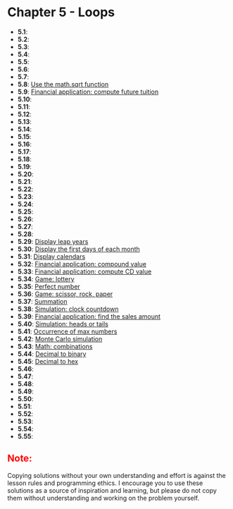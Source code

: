# Chapter 5 - Loops

- **5.1**: [](./tasks/5.1.py)
- **5.2**: [](./tasks/5.2.py)
- **5.3**: [](./tasks/5.3.py)
- **5.4**: [](./tasks/5.4.py)
- **5.5**: [](./tasks/5.5.py)
- **5.6**: [](./tasks/5.6.py)
- **5.7**: [](./tasks/5.7.py)
- **5.8**: [Use the math.sqrt function](./tasks/5.8.py)
- **5.9**: [Financial application: compute future tuition](./tasks/5.9.py)
- **5.10**: [](./tasks/5.10.py)
- **5.11**: [](./tasks/5.11.py)
- **5.12**: [](./tasks/5.12.py)
- **5.13**: [](./tasks/5.13.py)
- **5.14**: [](./tasks/5.14.py)
- **5.15**: [](./tasks/5.15.py)
- **5.16**: [](./tasks/5.16.py)
- **5.17**: [](./tasks/5.17.py)
- **5.18**: [](./tasks/5.18.py)
- **5.19**: [](./tasks/5.19.py)
- **5.20**: [](./tasks/5.20.py)
- **5.21**: [](./tasks/5.21.py)
- **5.22**: [](./tasks/5.22.py)
- **5.23**: [](./tasks/5.23.py)
- **5.24**: [](./tasks/5.24.py)
- **5.25**: [](./tasks/5.25.py)
- **5.26**: [](./tasks/5.26.py)
- **5.27**: [](./tasks/5.27.py)
- **5.28**: [](./tasks/5.28.py)
- **5.29**: [Display leap years](./tasks/5.29.py)
- **5.30**: [Display the first days of each month](./tasks/5.30.py)
- **5.31**: [Display calendars](./tasks/5.31.py)
- **5.32**: [Financial application: compound value](./tasks/5.32.py)
- **5.33**: [Financial application: compute CD value](./tasks/5.33.py)
- **5.34**: [Game: lottery](./tasks/5.34.py)
- **5.35**: [Perfect number](./tasks/5.35.py)
- **5.36**: [Game: scissor, rock, paper](./tasks/5.36.py)
- **5.37**: [Summation](./tasks/5.37.py)
- **5.38**: [Simulation: clock countdown](./tasks/5.38.py)
- **5.39**: [Financial application: find the sales amount](./tasks/5.39.py)
- **5.40**: [Simulation: heads or tails](./tasks/5.40.py)
- **5.41**: [Occurrence of max numbers](./tasks/5.41.py)
- **5.42**: [Monte Carlo simulation](./tasks/5.42.py)
- **5.43**: [Math: combinations](./tasks/5.43.py)
- **5.44**: [Decimal to binary](./tasks/5.44.py)
- **5.45**: [Decimal to hex](./tasks/5.45.py)
- **5.46**: [](./tasks/5.46.py)
- **5.47**: [](./tasks/5.47.py)
- **5.48**: [](./tasks/5.48.py)
- **5.49**: [](./tasks/5.49.py)
- **5.50**: [](./tasks/5.50.py)
- **5.51**: [](./tasks/5.51.py)
- **5.52**: [](./tasks/5.52.py)
- **5.53**: [](./tasks/5.53.py)
- **5.54**: [](./tasks/5.54.py)
- **5.55**: [](./tasks/5.55.py)

<h2 style="color:red">Note:</h2>

Copying solutions without your own understanding and effort is against the lesson rules and programming ethics. I encourage you to use these solutions as a source of inspiration and learning, but please do not copy them without understanding and working on the problem yourself.

